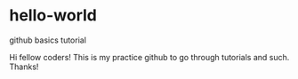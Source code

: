 # hello-world
github basics tutorial

Hi fellow coders!
This is my practice github to go through tutorials and such. Thanks!

